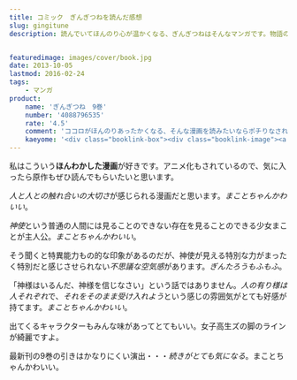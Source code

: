 ```yaml
---
title: コミック　ぎんぎつねを読んだ感想
slug: gingitune
description: 読んでいてほんのり心が温かくなる、ぎんぎつねはそんなマンガです。物語の舞台が神社で、神様のお使いである神使が出てきます。神様はみんなを見守っているんだよという、どこか包み込むような空気感があり、私がとても好きなマンガです。


featuredimage: images/cover/book.jpg
date: 2013-10-05
lastmod: 2016-02-24
tags: 
    - マンガ
product:
    name: 'ぎんぎつね　9巻'
    number: '4088796535'
    rate: '4.5'
    comment: 'ココロがほんのりあったかくなる、そんな漫画を読みたいならポチりなされ。'
    kaeyome: '<div class="booklink-box"><div class="booklink-image"><a href="http://www.amazon.co.jp/exec/obidos/asin/4088796535/illusionspace-22/" rel="nofollow" target="_blank"><img src="http://ecx.images-amazon.com/images/I/51brgwU5QFL._SL160_.jpg" style="border: none;" /></a></div><div class="booklink-info"><div class="booklink-name"><a href="http://www.amazon.co.jp/exec/obidos/asin/4088796535/illusionspace-22/" rel="nofollow" target="_blank">ぎんぎつね 9 (ヤングジャンプコミックス)</a><div class="booklink-powered-date">posted with <a href="http://yomereba.com" rel="nofollow" target="_blank">ヨメレバ</a></div></div><div class="booklink-detail">落合 さより 集英社 2013-09-19    </div><div class="booklink-link2"><div class="shoplinkamazon"><a href="http://www.amazon.co.jp/exec/obidos/asin/4088796535/illusionspace-22/" rel="nofollow" target="_blank" title="アマゾン" >Amazonで購入</a></div><div class="shoplinkrakuten"><a href="http://hb.afl.rakuten.co.jp/hgc/11acbc01.369b1bf6.11acbc02.cabf9fe9/?pc=http%3A%2F%2Fbooks.rakuten.co.jp%2Frb%2F12417160%2F%3Fscid%3Daf_ich_link_urltxt%26m%3Dhttp%3A%2F%2Fm.rakuten.co.jp%2Fev%2Fbook%2F" rel="nofollow" target="_blank" title="楽天ブックス" >楽天ブックスで購入</a></div>                  	  <div class="shoplinkkino"><a href="http://ck.jp.ap.valuecommerce.com/servlet/referral?sid=3085416&pid=882196163&vc_url=http%3A%2F%2Fwww.kinokuniya.co.jp%2Ff%2Fdsg-01-9784088796536" target="_blank" title="kino" >紀伊國屋書店で購入<img src="http://ad.jp.ap.valuecommerce.com/servlet/gifbanner?sid=3085416&pid=882196163" height="1" width="1" border="0"></a></div>	  	  	</div></div><div class="booklink-footer"></div></div>'
---
```


私はこういう<strong>ほんわかした漫画</strong>が好きです。アニメ化もされているので、気に入ったら原作もぜひ読んでもらいたいと思います。

<em>人と人との触れ合いの大切さ</em>が感じられる漫画だと思います。<em>まことちゃんかわいい</em>。

<em>神使</em>という普通の人間には見ることのできない存在を見ることのできる少女まことが主人公。<em>まことちゃんかわいい</em>。

そう聞くと特異能力もの的な印象があるのだが、神使が見える特別な力がまったく特別だと感じさせられない<em>不思議な空気感</em>があります。<em>ぎんたろうもふもふ</em>。

「神様はいるんだ、神様を信じなさい」という話ではありません。<em>人の有り様は人それぞれ</em>で、<em>それをそのまま受け入れよう</em>という感じの雰囲気がとても好感が持てます。<em>まことちゃんかわいい</em>。

出てくるキャラクターもみんな味があってとてもいい。女子高生ズの脚のラインが綺麗ですよ。

最新刊の9巻の引きはかなりにくい演出・・・<em>続きがとても気になる</em>。まことちゃんかわいい。


  